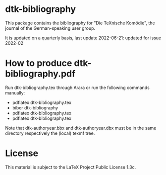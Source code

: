 # dtk-bibliography

This package contains the bibliography for "Die TeXnische Komödie", the journal
of the German-speaking user group.

It is updated on a quarterly basis, last update 2022-06-21: updated for issue
2022-02

# How to produce dtk-bibliography.pdf

Run dtk-bibliography.tex through Arara or run the following commands manually:

* pdflatex dtk-bibliography.tex
* biber dtk-bibliography
* pdflatex dtk-bibliography.tex
* pdflatex dtk-bibliography.tex

Note that dtk-authoryear.bbx and dtk-authoryear.dbx must be in the same directory
respectively the (local) texmf tree.

# License 

This material is subject to the LaTeX Project Public License 1.3c.